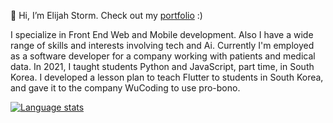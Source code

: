 👋 Hi, I’m Elijah Storm. Check out my [portfolio](https://elijahstorm.github.io/) :)

I specialize in Front End Web and Mobile development. Also I have a wide range of skills and interests involving tech and Ai. Currently I'm employed as a software developer for a company working with patients and medical data. In 2021, I taught students Python and JavaScript, part time, in South Korea. I developed a lesson plan to teach Flutter to students in South Korea, and gave it to the company WuCoding to use pro-bono.

[![Language stats](https://github-readme-stats-eight-pearl.vercel.app/api/top-langs/?username=elijahstorm&theme=algolia&hide=html,JavaScript,SCSS,CSS,Less&langs_count=3)](https://github.com/anuraghazra/github-readme-stats)
